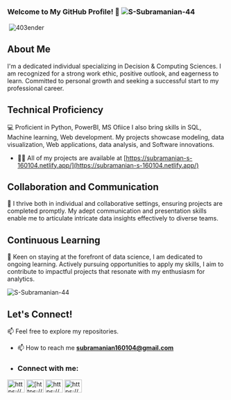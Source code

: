 ### Welcome to My GitHub Profile! 👋 <img src="https://komarev.com/ghpvc/?username=S-Subramanian-44&label=Profile%20views&color=0e75b6&style=flat" alt="S-Subramanian-44" /> </p>
<p>&nbsp;<img align="center" src="https://github-readme-stats.vercel.app/api?username=S-Subramanian-44&show_icons=true&locale=en" alt="403ender" /></p>

## About Me

I'm a dedicated individual specializing in Decision & Computing Sciences. I am recognized for a strong work ethic, positive outlook, and eagerness to learn. Committed to personal growth and seeking a successful start to my professional career.

## Technical Proficiency
💻 Proficient in Python, PowerBI, MS Ofiice I also bring skills in SQL, Machine learning, Web development. My projects showcase modeling, data visualization, Web applications, data analysis, and Software innovations.
- 👨‍💻 All of my projects are available at [https://subramanian-s-160104.netlify.app/](https://subramanian-s-160104.netlify.app/)


## Collaboration and Communication
🤝 I thrive both in individual and collaborative settings, ensuring projects are completed promptly. My adept communication and presentation skills enable me to articulate intricate data insights effectively to diverse teams.

## Continuous Learning
🌟 Keen on staying at the forefront of data science, I am dedicated to ongoing learning. Actively pursuing opportunities to apply my skills, I aim to contribute to impactful projects that resonate with my enthusiasm for analytics.

<p><img  src="https://github-readme-stats.vercel.app/api/top-langs?username=S-Subramanian-44&show_icons=true&locale=en&layout=compact" alt="S-Subramanian-44" /></p>


## Let's Connect!
📫 Feel free to explore my repositories.
- 📫 How to reach me **subramanian160104@gmail.com**
- <h3 align="left">Connect with me:</h3>
<p align="left">
<a href="https://www.linkedin.com/in/subramanian-s-ab94302a1/" target="blank"><img align="center" src="https://raw.githubusercontent.com/rahuldkjain/github-profile-readme-generator/master/src/images/icons/Social/linked-in-alt.svg" alt="https://www.linkedin.com/in/subramanian-s-ab94302a1/" height="30" width="40" /></a>
<a href="https://www.kaggle.com/subbusmanis" target="blank"><img align="center" src="https://raw.githubusercontent.com/rahuldkjain/github-profile-readme-generator/master/src/images/icons/Social/kaggle.svg" alt="[https://www.kaggle.com/harish1106](https://www.kaggle.com/subbusmanis)" height="30" width="40" /></a>
<a href="https://www.instagram.com/x_t_r_e_m_e_160104/" target="blank"><img align="center" src="https://raw.githubusercontent.com/rahuldkjain/github-profile-readme-generator/master/src/images/icons/Social/instagram.svg" alt="https://www.instagram.com/x_t_r_e_m_e_160104/" height="30" width="40" /></a>
<a href="https://www.hackerrank.com/profile/subramanian16011" target="blank"><img align="center" src="https://raw.githubusercontent.com/rahuldkjain/github-profile-readme-generator/master/src/images/icons/Social/hackerrank.svg" alt="https://www.hackerrank.com/profile/subramanian16011" height="30" width="40" /></a>

</p>
